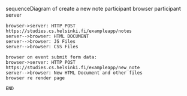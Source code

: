 sequenceDiagram of create a new note 
    participant browser
    participant server

    browser->server: HTTP POST https://studies.cs.helsinki.fi/exampleapp/notes
    server-->browser: HTML DOCUMENT
    server-->browser: JS Files
    server-->browser: CSS Files

    browser on event submit form data:
    browser->server: HTTP POST https://studies.cs.helsinki.fi/exampleapp/new_note
    server-->browser: New HTML Document and other files
    browser re render page

    END